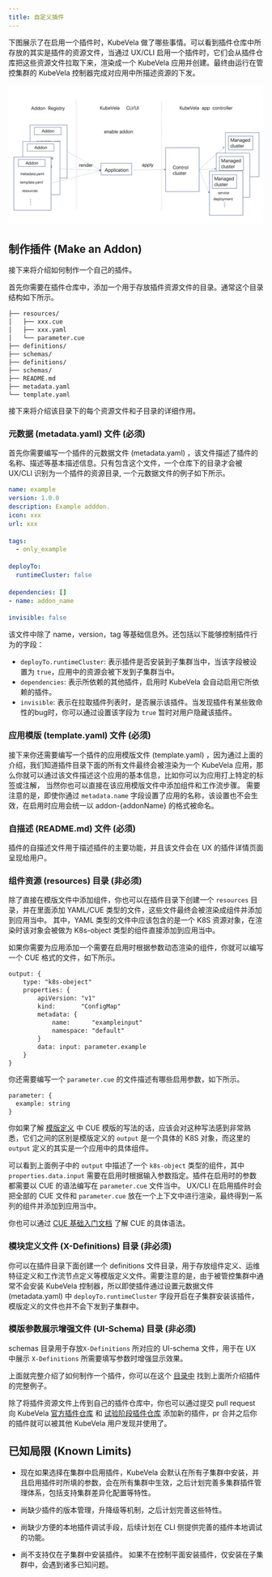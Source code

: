 ```yaml
---
title: 自定义插件
---
```


下图展示了在启用一个插件时，KubeVela 做了哪些事情。可以看到插件仓库中所存放的其实是插件的资源文件，当通过 UX/CLI 启用一个插件时，它们会从插件仓库把这些资源文件拉取下来，渲染成一个 KubeVela 应用并创建。最终由运行在管控集群的 KubeVela 控制器完成对应用中所描述资源的下发。

![alt](../../resources/addon-mechanism.jpg)

## 制作插件 (Make an Addon)

接下来将介绍如何制作一个自己的插件。

首先你需要在插件仓库中，添加一个用于存放插件资源文件的目录。通常这个目录结构如下所示。

```shell
├── resources/
│   ├── xxx.cue
│   ├── xxx.yaml
│   └── parameter.cue
├── definitions/
├── schemas/
├── definitions/
├── schemas/
├── README.md
├── metadata.yaml
└── template.yaml
```

接下来将介绍该目录下的每个资源文件和子目录的详细作用。

### 元数据 (metadata.yaml) 文件 (必须)

首先你需要编写一个插件的元数据文件 (metadata.yaml) ，该文件描述了插件的名称、描述等基本描述信息。只有包含这个文件，一个仓库下的目录才会被 UX/CLI 识别为一个插件的资源目录, 一个元数据文件的例子如下所示。

```yaml
name: example
version: 1.0.0
description: Example adddon.
icon: xxx
url: xxx

tags:
  - only_example

deployTo:
  runtimeCluster: false

dependencies: []
- name: addon_name

invisible: false
```

该文件中除了 name，version，tag 等基础信息外。还包括以下能够控制插件行为的字段：

- `deployTo.runtimeCluster`: 表示插件是否安装到子集群当中，当该字段被设置为 `true`，应用中的资源会被下发到子集群当中。
- `dependencies`: 表示所依赖的其他插件，启用时 KubeVela 会自动启用它所依赖的插件。
- `invisible`: 表示在拉取插件列表时，是否展示该插件。当发现插件有某些致命性的bug时，你可以通过设置该字段为 `true` 暂时对用户隐藏该插件。

### 应用模版 (template.yaml) 文件 (必须)

接下来你还需要编写一个插件的应用模版文件 (template.yaml) ，因为通过上面的介绍，我们知道插件目录下面的所有文件最终会被渲染为一个 KubeVela 应用，那么你就可以通过该文件描述这个应用的基本信息，比如你可以为应用打上特定的标签或注解， 当然你也可以直接在该应用模版文件中添加组件和工作流步骤。
需要注意的是，即使你通过 `metadata.name` 字段设置了应用的名称，该设置也不会生效，在启用时应用会统一以 addon-{addonName} 的格式被命名。

### 自描述  (README.md) 文件 (必须)

插件的自描述文件用于描述插件的主要功能，并且该文件会在 UX 的插件详情页面呈现给用户。

### 组件资源 (resources) 目录 (非必须)

除了直接在模版文件中添加组件，你也可以在插件目录下创建一个 `resources` 目录，并在里面添加 YAML/CUE 类型的文件，这些文件最终会被渲染成组件并添加到应用当中。
其中，YAML 类型的文件中应该包含的是一个 K8S 资源对象，在渲染时该对象会被做为 K8s-object 类型的组件直接添加到应用当中。 

如果你需要为应用添加一个需要在启用时根据参数动态渲染的组件，你就可以编写一个 CUE 格式的文件，如下所示。

```cue
output: {
	type: "k8s-obeject"
	properties: {
		apiVersion: "v1"
		kind:       "ConfigMap"
		metadata: {
			name:      "exampleinput"
			namespace: "default"
		}
		data: input: parameter.example
	}
}
```

你还需要编写一个 `parameter.cue` 的文件描述有哪些启用参数，如下所示。

```cue
parameter: {
  example: string
}
```

你如果了解 [模版定义](../oam/x-definition) 中 CUE 模版的写法的话，应该会对这种写法感到非常熟悉，它们之间的区别是模版定义的 `output` 是一个具体的 K8S 对象，而这里的 `output` 定义的其实是一个应用中的具体组件。

可以看到上面例子中的 `output` 中描述了一个 `k8s-object` 类型的组件，其中 `properties.data.input` 需要在启用时根据输入参数指定。插件在启用时的参数都需要以 CUE 的语法编写在 `parameter.cue` 文件当中。 UX/CLI 在启用插件时会把全部的 CUE 文件和 `parameter.cue` 放在一个上下文中进行渲染，最终得到一系列的组件并添加到应用当中。

你也可以通过 [CUE 基础入门文档](../cue/basic) 了解 CUE 的具体语法。 

### 模块定义文件 (X-Definitions) 目录 (非必须)

你可以在插件目录下面创建一个 definitions 文件目录，用于存放组件定义、运维特征定义和工作流节点定义等模版定义文件。需要注意的是，由于被管控集群中通常不会安装 KubeVela 控制器，所以即使插件通过设置元数据文件 (metadata.yaml) 中 `deployTo.runtimeCluster` 字段开启在子集群安装该插件，模版定义的文件也并不会下发到子集群中。

### 模版参数展示增强文件 (UI-Schema) 目录 (非必须)

schemas 目录用于存放`X-Definitions` 所对应的 UI-schema 文件，用于在 UX 中展示 `X-Definitions` 所需要填写参数时增强显示效果。

上面就完整介绍了如何制作一个插件，你可以在这个 [目录中](https://github.com/oam-dev/catalog/tree/master/experimental/addons/example) 找到上面所介绍插件的完整例子。

除了将插件资源文件上传到自己的插件仓库中，你也可以通过提交 pull request 向 KubeVela [官方插件仓库](https://github.com/oam-dev/catalog/tree/master/addons) 和 [试验阶段插件仓库](https://github.com/oam-dev/catalog/tree/master/experimental/addons) 添加新的插件，pr 合并之后你的插件就可以被其他 KubeVela 用户发现并使用了。

## 已知局限 (Known Limits)

- 现在如果选择在集群中启用插件，KubeVela 会默认在所有子集群中安装，并且启用插件时所填的参数，会在所有集群中生效，之后计划完善多集群插件管理体系，包括支持集群差异化配置等特性。

- 尚缺少插件的版本管理，升降级等机制，之后计划完善这些特性。

- 尚缺少方便的本地插件调试手段，后续计划在 CLI 侧提供完善的插件本地调试的功能。

- 尚不支持仅在子集群中安装插件。 如果不在控制平面安装插件，仅安装在子集群中，会遇到诸多已知问题。